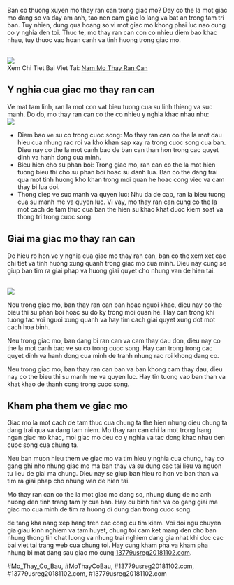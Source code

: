 <p>Ban co thuong xuyen mo thay ran can trong giac mo? Day co the la mot giac mo dang so va day am anh, tao nen cam giac lo lang va bat an trong tam tri ban. Tuy nhien, dung qua hoang so vi mot giac mo khong phai luc nao cung co y nghia den toi. Thuc te, mo thay ran can con co nhieu diem bao khac nhau, tuy thuoc vao hoan canh va tinh huong trong giac mo.</p><br><img src="https://13779usreg20181102.com/wp-content/uploads/2025/03/Logo-13779usreg20181102.com_-800x800.png"></br>
Xem Chi Tiet Bai Viet Tai: <a href="https://13779usreg20181102.com/nam-mo-thay-ran-can/">Nam Mo Thay Ran Can</a><h2>Y nghia cua giac mo thay ran can</h2><p>Ve mat tam linh, ran la mot con vat bieu tuong cua su linh thieng va suc manh. Do do, mo thay ran can co the co nhieu y nghia khac nhau nhu:<br><img src="https://13779usreg20181102.com/wp-content/uploads/2025/03/nam-mo-thay-em-be-trai-danh-so-gi-nhung-giac-mo-ky-dieu-va-y-nghia-chung-67ca5be667b09.jpg"></br><ul>
<li>Diem bao ve su co trong cuoc song: Mo thay ran can co the la mot dau hieu cua nhung rac roi va kho khan sap xay ra trong cuoc song cua ban. Dieu nay co the la mot canh bao de ban can than hon trong cac quyet dinh va hanh dong cua minh.</li>
<li>Bieu hien cho su phan boi: Trong giac mo, ran can co the la mot hien tuong bieu thi cho su phan boi hoac su danh lua. Ban co the dang trai qua mot tinh huong kho khan trong moi quan he hoac cong viec va cam thay bi lua doi.</li>
<li>Thong diep ve suc manh va quyen luc: Nhu da de cap, ran la bieu tuong cua su manh me va quyen luc. Vi vay, mo thay ran can cung co the la mot cach de tam thuc cua ban the hien su khao khat duoc kiem soat va thong tri trong cuoc song.</li>
</ul><h2>Giai ma giac mo thay ran can</h2><p>De hieu ro hon ve y nghia cua giac mo thay ran can, ban co the xem xet cac chi tiet va tinh huong xung quanh trong giac mo cua minh. Dieu nay cung se giup ban tim ra giai phap va huong giai quyet cho nhung van de hien tai.</p><br><img src="https://13779usreg20181102.com/wp-content/uploads/2025/03/nam-mo-thay-ran-to-giai-ma-huyen-bi-ve-nhung-giac-mo-day-y-nghia-67ca5c85aba84.webp"></br><p>Neu trong giac mo, ban thay ran can ban hoac nguoi khac, dieu nay co the bieu thi su phan boi hoac su do ky trong moi quan he. Hay can trong khi tuong tac voi nguoi xung quanh va hay tim cach giai quyet xung dot mot cach hoa binh.<p>Neu trong giac mo, ban dang bi ran can va cam thay dau don, dieu nay co the la mot canh bao ve su co trong cuoc song. Hay can trong trong cac quyet dinh va hanh dong cua minh de tranh nhung rac roi khong dang co.</p><p>Neu trong giac mo, ban thay ran can ban va ban khong cam thay dau, dieu nay co the bieu thi su manh me va quyen luc. Hay tin tuong vao ban than va khat khao de thanh cong trong cuoc song.<h2>Kham pha them ve giac mo</h2><p>Giac mo la mot cach de tam thuc cua chung ta the hien nhung dieu chung ta dang trai qua va dang tam niem. Mo thay ran can chi la mot trong hang ngan giac mo khac, moi giac mo deu co y nghia va tac dong khac nhau den cuoc song cua chung ta.</p><p>Neu ban muon hieu them ve giac mo va tim hieu y nghia cua chung, hay co gang ghi nho nhung giac mo ma ban thay va su dung cac tai lieu va nguon tu lieu de giai ma chung. Dieu nay se giup ban hieu ro hon ve ban than va tim ra giai phap cho nhung van de hien tai.</p><p>Mo thay ran can co the la mot giac mo dang so, nhung dung de no anh huong den tinh trang tam ly cua ban. Hay cu binh tinh va co gang giai ma giac mo cua minh de tim ra huong di dung dan trong cuoc song.</p><p>de tang kha nang xep hang tren cac cong cu tim kiem. Voi doi ngu chuyen gia giau kinh nghiem va tam huyet, chung toi cam ket mang den cho ban nhung thong tin chat luong va nhung trai nghiem dang gia nhat khi doc cac bai viet tai trang web cua chung toi. Hay cung kham pha va kham pha nhung bi mat dang sau giac mo cung <a href="https://13779usreg20181102.com/">13779usreg20181102.com</a>.</p>
#Mo_Thay_Co_Bau, #MoThayCoBau, #13779usreg20181102.com, #13779usreg20181102.com, #13779usreg20181102.com
